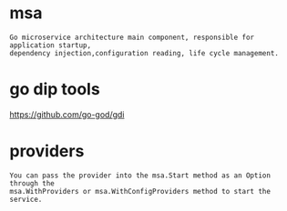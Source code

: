 # msa

    Go microservice architecture main component, responsible for application startup, 
    dependency injection,configuration reading, life cycle management.

# go dip tools

https://github.com/go-god/gdi

# providers
    
    You can pass the provider into the msa.Start method as an Option through the 
    msa.WithProviders or msa.WithConfigProviders method to start the service.
